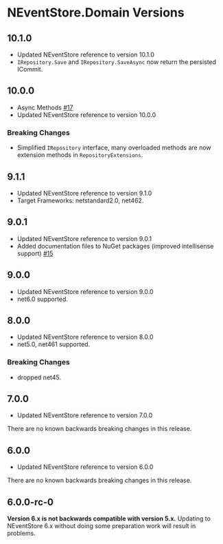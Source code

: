 # NEventStore.Domain Versions

## 10.1.0

- Updated NEventStore reference to version 10.1.0
- `IRepository.Save` and `IRepository.SaveAsync` now return the persisted ICommit.

## 10.0.0

- Async Methods [#17](https://github.com/NEventStore/NEventStore.Domain/issues/17)
- Updated NEventStore reference to version 10.0.0

### Breaking Changes

- Simplified `IRepository` interface, many overloaded methods are now extension methods in `RepositoryExtensions`.

## 9.1.1

- Updated NEventStore reference to version 9.1.0
- Target Frameworks: netstandard2.0, net462.

## 9.0.1

- Updated NEventStore reference to version 9.0.1
- Added documentation files to NuGet packages (improved intellisense support) [#15](https://github.com/NEventStore/NEventStore.Domain/issues/15)

## 9.0.0

- Updated NEventStore reference to version 9.0.0
- net6.0 supported.

## 8.0.0

- Updated NEventStore reference to version 8.0.0
- net5.0, net461 supported.

### Breaking Changes

- dropped net45.


## 7.0.0

- Updated NEventStore reference to version 7.0.0

There are no known backwards breaking changes in this release.

## 6.0.0

- Updated NEventStore reference to version 6.0.0

There are no known backwards breaking changes in this release.

## 6.0.0-rc-0

__Version 6.x is not backwards compatible with version 5.x.__ Updating to NEventStore 6.x without doing some preparation work will result in problems.
